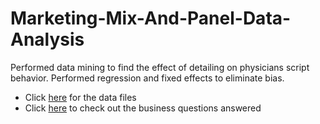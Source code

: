 # Marketing-Mix-And-Panel-Data-Analysis
Performed data mining to find the effect of detailing on physicians script behavior. Performed regression and fixed effects to eliminate bias.

* Click [here](https://github.com/bharatimalik/Marketing-Mix-And-Panel-Data-Analysis/tree/master/Data) for the data files
* Click [here](https://github.com/bharatimalik/Marketing-Mix-And-Panel-Data-Analysis/blob/master/Analysis.pdf) to check out the business questions answered
